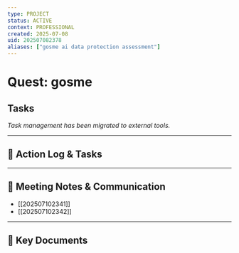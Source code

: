 ```yaml
---
type: PROJECT
status: ACTIVE
context: PROFESSIONAL
created: 2025-07-08
uid: 202507082378
aliases: ["gosme ai data protection assessment"]
---
```


# Quest: gosme

## Tasks

*Task management has been migrated to external tools.*

---

## 📝 Action Log & Tasks


---
## 💬 Meeting Notes & Communication
- [[202507102341]]
- [[202507102342]]

---
## 📎 Key Documents
